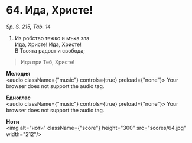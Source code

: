 # 64. Ида, Христе!  

*Sp. S. 215, Tab. 14*  

1. Из робство тежко и мъка зла  
Ида, Христе! Ида, Христе!  
В Твоята радост и свобода;  

> Ида при Теб, Христе!  

__Мелодия__  
<audio className={"music"} controls={true} preload={"none"}><source src="mp3/64.mp3" type="audio/mpeg"/>
Your browser does not support the audio tag.
</audio>  

__Едноглас__  
<audio className={"music"} controls={true} preload={"none"}><source src="transp/64.mp3" type="audio/mpeg"/>
Your browser does not support the audio tag.
</audio>  

__Ноти__  
<img alt="ноти" className={"score"} height="300" src="scores/64.jpg" width="212"/>
